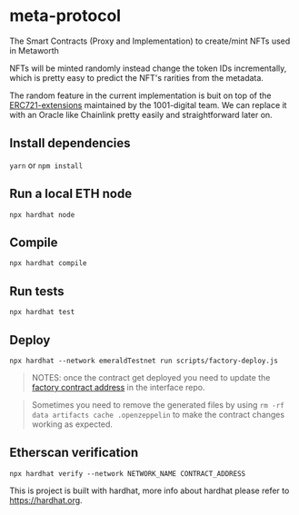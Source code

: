 # meta-protocol

The Smart Contracts (Proxy and Implementation) to create/mint NFTs used in Metaworth

NFTs will be minted randomly instead change the token IDs incrementally, which is pretty easy to predict the NFT's rarities from the metadata.

The random feature in the current implementation is buit on top of the [ERC721-extensions](https://github.com/1001-digital/erc721-extensions) maintained by the 1001-digital team. We can replace it with an Oracle like Chainlink pretty easily and straightforward later on.

## Install dependencies

`yarn` or `npm install`

## Run a local ETH node

`npx hardhat node`

## Compile

`npx hardhat compile`

## Run tests

`npx hardhat test`

## Deploy

`npx hardhat --network emeraldTestnet run scripts/factory-deploy.js`

> NOTES: once the contract get deployed you need to update the [factory contract address](https://github.com/metaworth/meta-interface/blob/main/src/helpers/contracts.ts) in the interface repo.

> Sometimes you need to remove the generated files by using `rm -rf data artifacts cache .openzeppelin` to make the contract changes working as expected.

## Etherscan verification

`npx hardhat verify --network NETWORK_NAME CONTRACT_ADDRESS`


This is project is built with hardhat, more info about hardhat please refer to https://hardhat.org.

